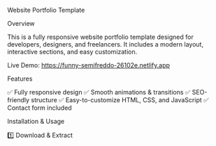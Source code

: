 Website Portfolio Template

Overview

This is a fully responsive website portfolio template designed for developers, designers, and freelancers. It includes a modern layout, interactive sections, and easy customization.

Live Demo: https://funny-semifreddo-26102e.netlify.app

Features

✅ Fully responsive design
✅ Smooth animations & transitions
✅ SEO-friendly structure
✅ Easy-to-customize HTML, CSS, and JavaScript
✅ Contact form included

Installation & Usage

1️⃣ Download & Extract
